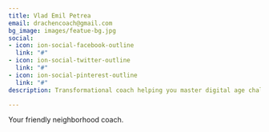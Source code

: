 ```yaml
---
title: Vlad Emil Petrea
email: drachencoach@gmail.com
bg_image: images/featue-bg.jpg
social:
- icon: ion-social-facebook-outline
  link: "#"
- icon: ion-social-twitter-outline
  link: "#"
- icon: ion-social-pinterest-outline
  link: "#"
description: Transformational coach helping you master digital age challenges.

---
```

Your friendly neighborhood coach.